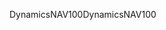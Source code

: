 <span data-ttu-id="49bb7-101">DynamicsNAV100</span><span class="sxs-lookup"><span data-stu-id="49bb7-101">DynamicsNAV100</span></span>
